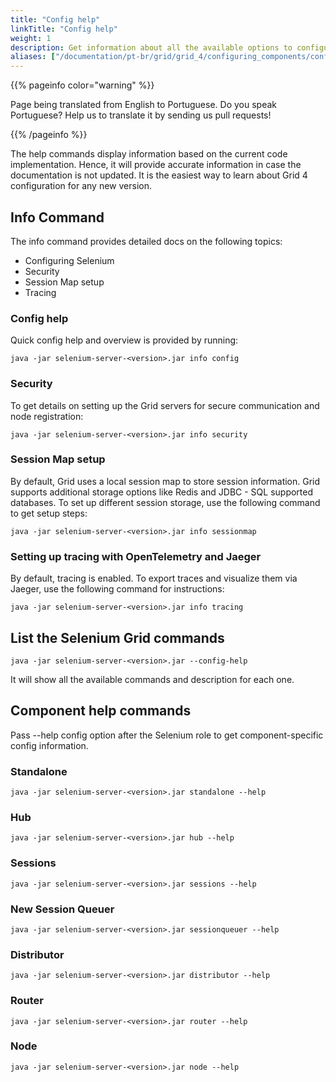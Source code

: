```yaml
---
title: "Config help"
linkTitle: "Config help"
weight: 1
description: Get information about all the available options to configure Grid.
aliases: ["/documentation/pt-br/grid/grid_4/configuring_components/config_help/"]
---
```


{{% pageinfo color="warning" %}}
<p class="lead">
   <i class="fas fa-language display-4"></i> 
   Page being translated from 
   English to Portuguese. Do you speak Portuguese? Help us to translate
   it by sending us pull requests!
</p>
{{% /pageinfo %}}

The help commands display information based on the current code implementation.
Hence, it will provide accurate information in case the documentation is not updated. 
It is the easiest way to learn about Grid 4 configuration for any new version.

## Info Command

The info command provides detailed docs on the following topics:
* Configuring Selenium
* Security
* Session Map setup
* Tracing

### Config help 

Quick config help and overview is provided by running:

```shell
java -jar selenium-server-<version>.jar info config
```

### Security

To get details on setting up the Grid servers for secure communication and node registration:

```shell
java -jar selenium-server-<version>.jar info security
```

### Session Map setup

By default, Grid uses a local session map to store session information. 
Grid supports additional storage options like Redis and JDBC - SQL supported databases. 
To set up different session storage, use the following command to get setup steps:

```shell
java -jar selenium-server-<version>.jar info sessionmap
```

### Setting up tracing with OpenTelemetry and Jaeger

By default, tracing is enabled. To export traces and visualize them via Jaeger, use the following command for instructions:

```shell
java -jar selenium-server-<version>.jar info tracing
```

## List the Selenium Grid commands  
 

```shell
java -jar selenium-server-<version>.jar --config-help
```

It will show all the available commands and description for each one.

## Component help commands

Pass --help config option after the Selenium role to get component-specific config information.

### Standalone 

```shell
java -jar selenium-server-<version>.jar standalone --help
```
### Hub 

```shell
java -jar selenium-server-<version>.jar hub --help
```

### Sessions 

```shell
java -jar selenium-server-<version>.jar sessions --help
```

### New Session Queuer

```shell
java -jar selenium-server-<version>.jar sessionqueuer --help
```

### Distributor 

```shell
java -jar selenium-server-<version>.jar distributor --help
```

### Router 

```shell
java -jar selenium-server-<version>.jar router --help
```

### Node 

```shell
java -jar selenium-server-<version>.jar node --help
```



